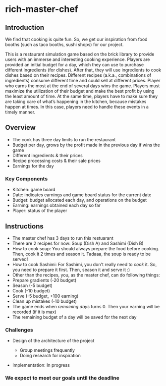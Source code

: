 # rich-master-chef

## Introduction

We find that cooking is quite fun. So, we get our inspiration from food booths (such as taco booths, sushi shops) for our project.

This is a restaurant simulation game based on the brick library to provide users with an immerse and interesting cooking experience. Players are provided an initial budget for a day, which they can use to purchase different ingredients (for dishes). After that, they will use ingredients to cook dishes based on their recipes. Different recipes (a.k.a., combinations of ingredients) consume different time and could sell at different prices. Player who earns the most at the end of several days wins the game. Players must maximize the utilization of their budget and make the best profit by using the least amount of time. At the same time, players have to make sure they are taking care of what’s happening in the kitchen, because mistakes happen at times. In this case, players need to handle these events in a timely manner.

## Overview

- The cook has three day limits to run the restaurant
- Budget per day, grows by the profit made in the previous day if wins the game
- Different ingredients & their prices
- Recipe processing costs & their sale prices
- Earnings for the day

### Key Components

- Kitchen: game board
- Date: indicates earnings and game board status for the current date
- Budget: budget allocated each day, and operations on the budget
- Earning: earnings obtained each day so far
- Player: status of the player
  
## Instructions

- The master chef has 3 days to run this restuarant
- There are 2 recipes for now: Soup (Dish A) and Sashimi (Dish B)
- How to cook soup: You should always prepare the food before cooking. Then, cook it 2 times and season it. Tadaaa, the soup is ready to be served!
- How to cook Sashimi: For Sashimi, you don't really need to *cook* it. So, you need to prepare it first. Then, season it and serve it :)
- Other than the recipes, you, as the master chef, can do following things:
- Prepare gradients (-20 budget)
- Season (-5 budget)
- Cook (-10 budget)
- Serve (-5 budget, +100 earning)
- Clean up mistakes (-10 budget)
- The game ends when *remaining days* turns 0. Then your earning will be recorded (if it is max)
- The remaining budget of a day will be saved for the next day

### Challenges

- Design of the architecture of the project

  - Group meetings frequently
  - Doing research for inspiration

- Implementation: In progress

### We expect to meet our goals until the deadline
